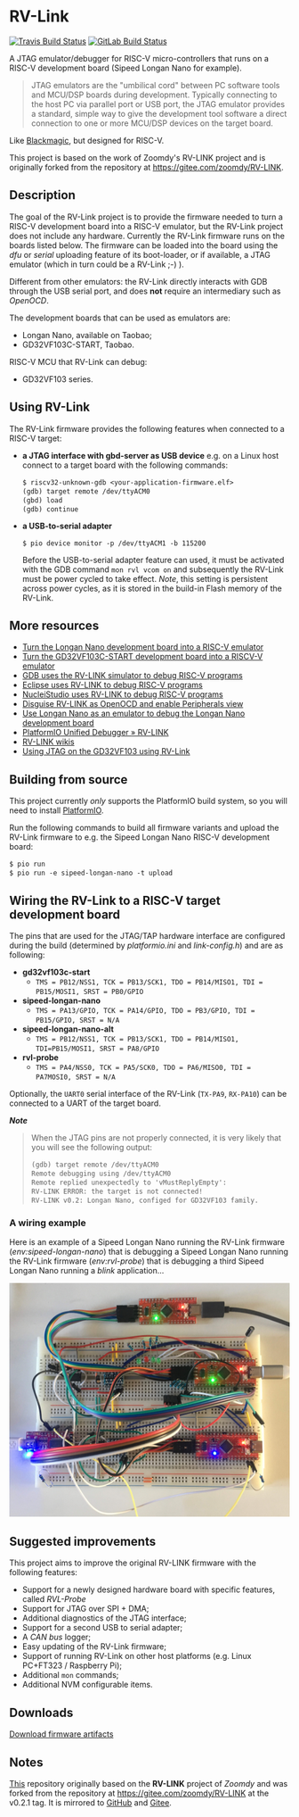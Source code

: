 # RV-Link
[![Travis Build Status](https://travis-ci.com/michahoiting/rv-link.svg?branch=master)](https://travis-ci.com/michahoiting/rv-link)
[![GitLab Build Status](https://gitlab.melroy.org/micha/rv-link/badges/master/pipeline.svg)](https://gitlab.melroy.org/micha/rv-link/badges/master/pipeline.svg)

A JTAG emulator/debugger for RISC-V micro-controllers that runs on a RISC-V development board (Sipeed Longan Nano for example). 

>JTAG emulators are the "umbilical cord" between PC software tools and MCU/DSP boards during development. Typically connecting to the host PC via parallel port or USB port, the JTAG emulator provides a standard, simple way to give the development tool software a direct connection to one or more MCU/DSP devices on the target board.

Like [Blackmagic](https://github.com/blacksphere/blackmagic), but designed for RISC-V.

This project is based on the work of Zoomdy's RV-LINK project and is originally forked from the repository at https://gitee.com/zoomdy/RV-LINK.

## Description
The goal of the RV-Link project is to provide the firmware needed to turn a RISC-V development board into a RISC-V emulator, but the RV-Link project does not include any hardware.
Currently the RV-Link firmware runs on the boards listed below.
The firmware can be loaded into the board using the *dfu* or *serial* uploading feature of its boot-loader, or if available, a JTAG emulator (which in turn could be a RV-Link ;-) ).

Different from other emulators: the RV-Link directly interacts with GDB through the USB serial port, and does **not** require an intermediary such as *OpenOCD*.

The development boards that can be used as emulators are:
- Longan Nano, available on Taobao;
- GD32VF103C-START, Taobao.

RISC-V MCU that RV-Link can debug:
- GD32VF103 series.

## Using RV-Link
The RV-Link firmware provides the following features when connected to a RISC-V target:
- **a JTAG interface with gbd-server as USB device**
  e.g. on a Linux host connect to a target board with the following commands:
  ```
  $ riscv32-unknown-gdb <your-application-firmware.elf>
  (gdb) target remote /dev/ttyACM0
  (gbd) load
  (gdb) continue
  ```
- **a USB-to-serial adapter**
  
  ```
  $ pio device monitor -p /dev/ttyACM1 -b 115200
  ```
  Before the USB-to-serial adapter feature can used, it must be activated with the GDB command `mon rvl vcom on` and subsequently the RV-Link must be power cycled to take effect. *Note*, this setting is persistent across power cycles, as it is stored in the build-in Flash memory of the RV-Link.

## More resources
- [Turn the Longan Nano development board into a RISC-V emulator](https://gitee.com/zoomdy/RV-LINK/wikis/%E5%B0%86%20Longan%20Nano%20%E5%BC%80%E5%8F%91%E6%9D%BF%E5%8F%98%E6%88%90%20RISC-V%20%E4%BB%BF%E7%9C%9F%E5%99%A8?sort_id=1667644)
- [Turn the GD32VF103C-START development board into a RISCV-V emulator](https://gitee.com/zoomdy/RV-LINK/wikis/%E5%B0%86%20GD32VF103C-START%20%E5%BC%80%E5%8F%91%E6%9D%BF%E5%8F%98%E6%88%90%20RISCV-V%20%E4%BB%BF%E7%9C%9F%E5%99%A8?sort_id=1667646)
- [GDB uses the RV-LINK simulator to debug RISC-V programs](https://gitee.com/zoomdy/RV-LINK/wikis/GDB%20%E4%BD%BF%E7%94%A8%20RV-LINK%20%E4%BB%BF%E7%9C%9F%E5%99%A8%E8%B0%83%E8%AF%95%20RISC-V%20%E7%A8%8B%E5%BA%8F?sort_id=1667650)
- [Eclipse uses RV-LINK to debug RISC-V programs](https://gitee.com/zoomdy/RV-LINK/wikis/Eclipse%20%E4%BD%BF%E7%94%A8%20RV-LINK%20%E8%B0%83%E8%AF%95%20RISC-V%20%E7%A8%8B%E5%BA%8F?sort_id=1667649)
- [NucleiStudio uses RV-LINK to debug RISC-V programs](https://gitee.com/zoomdy/RV-LINK/wikis/NucleiStudio%20%E4%BD%BF%E7%94%A8%20RV-LINK%20%E8%B0%83%E8%AF%95%20RISC-V%20%E7%A8%8B%E5%BA%8F?sort_id=1667651)
- [Disguise RV-LINK as OpenOCD and enable Peripherals view](https://gitee.com/zoomdy/RV-LINK/wikis/%E5%B0%86%20RV-LINK%20%E4%BC%AA%E8%A3%85%E6%88%90%20OpenOCD%EF%BC%8C%E5%90%AF%E7%94%A8%20Peripherals%20%E8%A7%86%E5%9B%BE?sort_id=1667653)
- [Use Longan Nano as an emulator to debug the Longan Nano development board](http://longan.sipeed.com/zh/get_started/rv-link.html)
- [PlatformIO Unified Debugger » RV-LINK](https://docs.platformio.org/en/latest/plus/debug-tools/rv-link.html)
- [RV-LINK wikis](https://gitee.com/zoomdy/RV-LINK/wikis)
- [Using JTAG on the GD32VF103 using RV-Link](https://gitlab.melroy.org/micha/blogs/-/blob/master/Using-JTAG-on-the-GD32VF103-using-RV-Link/Using-JTAG-on-the-GD32VF103-using-RV-Link.md)

## Building from source
This project currently *only* supports the PlatformIO build system, so you will need to install [PlatformIO](https://docs.platformio.org/en/latest/what-is-platformio.html).

Run the following commands to build all firmware variants and upload the RV-Link firmware to e.g. the Sipeed Longan Nano RISC-V development board:
```
$ pio run
$ pio run -e sipeed-longan-nano -t upload
```
## Wiring the RV-Link to a RISC-V target development board
The pins that are used for the JTAG/TAP hardware interface are configured during the build (determined by *platformio.ini* and *link-config.h*) and are as following:
- **gd32vf103c-start**
  - `TMS = PB12/NSS1, TCK = PB13/SCK1, TDO = PB14/MISO1, TDI = PB15/MOSI1, SRST = PB0/GPIO`
- **sipeed-longan-nano**
  - `TMS = PA13/GPIO, TCK = PA14/GPIO, TDO = PB3/GPIO, TDI = PB15/GPIO, SRST = N/A`
- **sipeed-longan-nano-alt**
  - `TMS = PB12/NSS1, TCK = PB13/SCK1, TDO = PB14/MISO1, TDI=PB15/MOSI1, SRST = PA8/GPIO`
- **rvl-probe**
  - `TMS = PA4/NSS0, TCK = PA5/SCK0, TDO = PA6/MISO0, TDI = PA7MOSI0, SRST = N/A`

Optionally, the `UART0` serial interface of the RV-Link (`TX-PA9`, `RX-PA10`) can be connected to a UART of the target board.

***Note***

>   When the JTAG pins are not properly connected, it is very likely that you will see the following output:
>   ```
>   (gdb) target remote /dev/ttyACM0
>   Remote debugging using /dev/ttyACM0
>   Remote replied unexpectedly to 'vMustReplyEmpty': 
>   RV-LINK ERROR: the target is not connected!
>   RV-LINK v0.2: Longan Nano, configed for GD32VF103 family.
>   ```

### A wiring example
Here is an example of a Sipeed Longan Nano running the RV-Link firmware (*env:sipeed-longan-nano*) that is debugging a Sipeed Longan Nano running the RV-Link firmware (*env:rvl-probe*) that is debugging a third Sipeed Longan Nano running a *blink* application...

<img src="docs/rvl-link.jpg" style="zoom: 80%;" />

## Suggested improvements
This project aims to improve the original RV-LINK firmware with the following features:
- Support for a newly designed hardware board with specific features, called *RVL-Probe*
- Support for JTAG over SPI + DMA;
- Additional diagnostics of the JTAG interface;
- Support for a second USB to serial adapter;
- A *CAN bus* logger;
- Easy updating of the RV-Link firmware;
- Support of running RV-Link on other host platforms (e.g. Linux PC+FT323 / Raspberry Pi);
- Additional `mon` commands;
- Additional NVM configurable items.

## Downloads
[Download firmware artifacts](https://gitlab.melroy.org/micha/rv-link/-/jobs/artifacts/master/download?job=build)

## Notes
[This](https://gitlab.melroy.org/micha/rv-link) repository originally based on the **RV-LINK** project of *Zoomdy* and was forked from the repository at https://gitee.com/zoomdy/RV-LINK at the v0.2.1 tag.
It is mirrored to [GitHub](https://github.com/michahoiting/rv-link) and [Gitee](https://gitee.com/michahoiting/rv-link).
